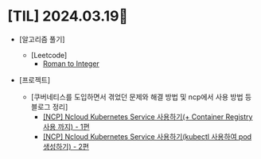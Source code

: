 # [TIL] 2024.03.19📒

  * [알고리즘 풀기]
    * [Leetcode]
      * [Roman to Integer](https://github.com/elephant97/Algorithm/blob/main/Leetcode/Java/Easy/Roman%20to%20Integer.java)

  * [프로젝트]
    * [쿠버네티스를 도입하면서 겪었던 문제와 해결 방법 및 ncp에서 사용 방법 등 블로그 정리]
      * [[NCP] Ncloud Kubernetes Service 사용하기(+ Container Registry 사용 까지) - 1편](https://elephant-dev.tistory.com/manage/newpost/41?type=post&returnURL=https%3A%2F%2Felephant-dev.tistory.com%2F41)
      * [[NCP] Ncloud Kubernetes Service 사용하기(kubectl 사용하여 pod 생성하기) - 2편](https://elephant-dev.tistory.com/manage/newpost/42?type=post&returnURL=https%3A%2F%2Felephant-dev.tistory.com%2F42)
